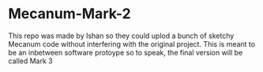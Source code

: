 # Mecanum-Mark-2
This repo was made by Ishan so they could uplod a bunch of sketchy Mecanum code without interfering with the original project. This is meant to be an inbetween software protoype so to speak, the final version will be called Mark 3
